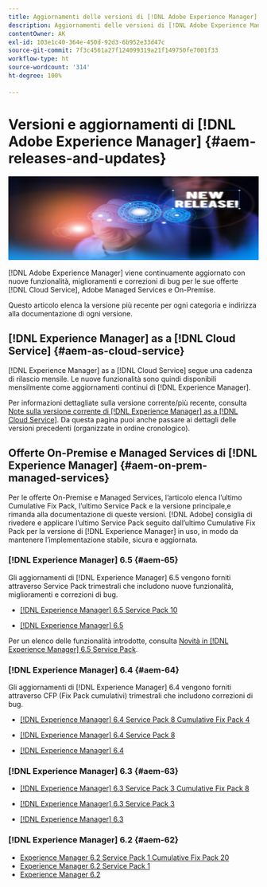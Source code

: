 ```yaml
---
title: Aggiornamenti delle versioni di [!DNL Adobe Experience Manager]
description: Aggiornamenti delle versioni di [!DNL Adobe Experience Manager]
contentOwner: AK
exl-id: 103e1c40-364e-450d-92d3-6b952e33d47c
source-git-commit: 7f3c4561a27f124099319a21f149750fe7001f33
workflow-type: ht
source-wordcount: '314'
ht-degree: 100%

---
```


# Versioni e aggiornamenti di [!DNL Adobe Experience Manager] {#aem-releases-and-updates}

![[!DNL Experience Manager]Nuove versioni](assets/new-aem-releases1.jpeg)

[!DNL Adobe Experience Manager] viene continuamente aggiornato con nuove funzionalità, miglioramenti e correzioni di bug per le sue offerte [!DNL Cloud Service], Adobe Managed Services e On-Premise.

Questo articolo elenca la versione più recente per ogni categoria e indirizza alla documentazione di ogni versione.

## [!DNL Experience Manager] as a [!DNL Cloud Service] {#aem-as-cloud-service}

[!DNL Experience Manager] as a [!DNL Cloud Service] segue una cadenza di rilascio mensile. Le nuove funzionalità sono quindi disponibili mensilmente come aggiornamenti continui di [!DNL Experience Manager].

Per informazioni dettagliate sulla versione corrente/più recente, consulta [Note sulla versione corrente di [!DNL Experience Manager] as a [!DNL Cloud Service]](https://experienceleague.adobe.com/docs/experience-manager-cloud-service/release-notes/release-notes/release-notes-current.html?lang=it). Da questa pagina puoi anche passare ai dettagli delle versioni precedenti (organizzate in ordine cronologico).

## Offerte On-Premise e Managed Services di [!DNL Experience Manager] {#aem-on-prem-managed-services}

Per le offerte On-Premise e Managed Services, l’articolo elenca l’ultimo Cumulative Fix Pack, l’ultimo Service Pack e la versione principale,e rimanda alla documentazione di queste versioni. [!DNL Adobe] consiglia di rivedere e applicare l’ultimo Service Pack seguito dall’ultimo Cumulative Fix Pack per la versione di [!DNL Experience Manager] in uso, in modo da mantenere l’implementazione stabile, sicura e aggiornata.

### [!DNL Experience Manager] 6.5 {#aem-65}

Gli aggiornamenti di [!DNL Experience Manager] 6.5 vengono forniti attraverso Service Pack trimestrali che includono nuove funzionalità, miglioramenti e correzioni di bug.

* [[!DNL Experience Manager] 6.5 Service Pack 10](https://experienceleague.adobe.com/docs/experience-manager-65/release-notes/service-pack/sp-release-notes.html?lang=it)

* [[!DNL Experience Manager] 6.5](https://experienceleague.adobe.com/docs/experience-manager-65/release-notes/release-notes.html?lang=it)

Per un elenco delle funzionalità introdotte, consulta [Novità in [!DNL Experience Manager] 6.5 Service Pack](https://experienceleague.adobe.com/docs/experience-manager-65/release-notes/service-pack/new-features-latest-service-pack.html?lang=it).

### [!DNL Experience Manager] 6.4 {#aem-64}

Gli aggiornamenti di [!DNL Experience Manager] 6.4 vengono forniti attraverso CFP (Fix Pack cumulativi) trimestrali che includono correzioni di bug.

* [[!DNL Experience Manager] 6.4 Service Pack 8 Cumulative Fix Pack 4](https://experienceleague.adobe.com/docs/experience-manager-64/release-notes/cfp-release-notes.html?lang=it)

* [[!DNL Experience Manager] 6.4 Service Pack 8](https://experienceleague.adobe.com/docs/experience-manager-64/release-notes/sp-release-notes.html?lang=it)

* [[!DNL Experience Manager] 6.4](https://experienceleague.adobe.com/docs/experience-manager-64/release-notes/release-notes.html?lang=it)

### [!DNL Experience Manager] 6.3 {#aem-63}

* [[!DNL Experience Manager] 6.3 Service Pack 3 Cumulative Fix Pack 8](https://experienceleague.adobe.com/docs/experience-manager-release-information/aem-release-updates/previous-updates/release-notes-aem-6-3-cumulative-fix-pack.html?lang=it)

* [[!DNL Experience Manager] 6.3 Service Pack 3](https://helpx.adobe.com/it/experience-manager/6-3/release-notes/sp3-release-notes.html)

* [[!DNL Experience Manager] 6.3](https://helpx.adobe.com/it/experience-manager/6-3/release-notes.html)

### [!DNL Experience Manager] 6.2 {#aem-62}

<!-- TBD: This content will soon be archived and new links can move to aem-previous-versions.md article. See status in UGP-1894.
-->

* [Experience Manager 6.2 Service Pack 1 Cumulative Fix Pack 20](https://experienceleague.adobe.com/docs/experience-manager-release-information/aem-release-updates/previous-updates/release-notes-aem-6-2-cumulative-fix-pack.html?lang=it#previous-updates)
* [Experience Manager 6.2 Service Pack 1](https://helpx.adobe.com/it/experience-manager/6-2/release-notes/sp1.html)
* [Experience Manager 6.2](https://helpx.adobe.com/it/experience-manager/6-2/release-notes.html)
